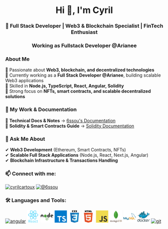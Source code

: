 <h1 align="center">Hi 👋, I'm Cyril</h1>
<h3 align="center">🚀 Full Stack Developer | Web3 & Blockchain Specialist | FinTech Enthusiast</h3>
<h3 align="center">Working as Fullstack Developer @Arianee</h3>

### About Me  
🔹 Passionate about **Web3, blockchain, and decentralized technologies**  
🔹 Currently working as a **Full Stack Developer @Arianee**, building scalable Web3 applications  
🔹 Skilled in **Node.js, TypeScript, React, Angular, Solidity**  
🔹 Strong focus on **NFTs, smart contracts, and scalable decentralized solutions**  

### 🔗 My Work & Documentation  
📖 **Technical Docs & Notes** → [6ssou's Documentation](https://6ssou.notion.site/6ssou-s-Documentation-b716d34eaa814a789a64305e22b952aa)  
📜 **Solidity & Smart Contracts Guide** → [Solidity Documentation](https://6ssou.notion.site/SOLIDITY-852bcfc9f5134493b8af0f87f576ce44)  

### 💬 Ask Me About  
✔ **Web3 Development** (Ethereum, Smart Contracts, NFTs)  
✔ **Scalable Full Stack Applications** (Node.js, React, Next.js, Angular)  
✔ **Blockchain Infrastructure & Transactions Handling**  

<h3 align="left">📫 Connect with me:</h3>
<p align="left">
 <a href="https://www.linkedin.com/in/cyril-cartoux-a6a3351a2/" target="blank"><img align="center" src="https://raw.githubusercontent.com/rahuldkjain/github-profile-readme-generator/master/src/images/icons/Social/linked-in-alt.svg" alt="cyrilcartoux" height="30" width="40" /></a>
 <a href="https://hashnode.com/@6ssou" target="blank"><img align="center" src="https://raw.githubusercontent.com/rahuldkjain/github-profile-readme-generator/master/src/images/icons/Social/hashnode.svg" alt="@6ssou" height="30" width="40" /></a>
</p>

<h3 align="left">🛠️ Languages and Tools:</h3>
<p align="left">
<a href="https://angular.io" target="_blank" rel="noreferrer"> <img src="https://angular.io/assets/images/logos/angular/angular.svg" alt="angular" width="40" height="40"/></a>
<a href="https://reactjs.org/" target="_blank" rel="noreferrer"> <img src="https://raw.githubusercontent.com/devicons/devicon/master/icons/react/react-original-wordmark.svg" alt="react" width="40" height="40"/></a>
<a href="https://nodejs.org" target="_blank" rel="noreferrer"> <img src="https://raw.githubusercontent.com/devicons/devicon/master/icons/nodejs/nodejs-original-wordmark.svg" alt="nodejs" width="40" height="40"/></a>
<a href="https://www.typescriptlang.org/" target="_blank" rel="noreferrer"> <img src="https://raw.githubusercontent.com/devicons/devicon/master/icons/typescript/typescript-original.svg" alt="typescript" width="40" height="40"/></a>
<a href="https://www.w3schools.com/css/" target="_blank" rel="noreferrer"> <img src="https://raw.githubusercontent.com/devicons/devicon/master/icons/css3/css3-original-wordmark.svg" alt="css3" width="40" height="40"/></a>
<a href="https://www.w3.org/html/" target="_blank" rel="noreferrer"> <img src="https://raw.githubusercontent.com/devicons/devicon/master/icons/html5/html5-original-wordmark.svg" alt="html5" width="40" height="40"/></a>
<a href="https://developer.mozilla.org/en-US/docs/Web/JavaScript" target="_blank" rel="noreferrer"> <img src="https://raw.githubusercontent.com/devicons/devicon/master/icons/javascript/javascript-original.svg" alt="javascript" width="40" height="40"/></a>
<a href="https://www.mongodb.com/" target="_blank" rel="noreferrer"> <img src="https://raw.githubusercontent.com/devicons/devicon/master/icons/mongodb/mongodb-original-wordmark.svg" alt="mongodb" width="40" height="40"/></a>
<a href="https://www.mysql.com/" target="_blank" rel="noreferrer"> <img src="https://raw.githubusercontent.com/devicons/devicon/master/icons/mysql/mysql-original-wordmark.svg" alt="mysql" width="40" height="40"/></a>
<a href="https://www.docker.com/" target="_blank" rel="noreferrer"> <img src="https://raw.githubusercontent.com/devicons/devicon/master/icons/docker/docker-original-wordmark.svg" alt="docker" width="40" height="40"/></a>
<a href="https://git-scm.com/" target="_blank" rel="noreferrer"> <img src="https://www.vectorlogo.zone/logos/git-scm/git-scm-icon.svg" alt="git" width="40" height="40"/></a>
</p>
